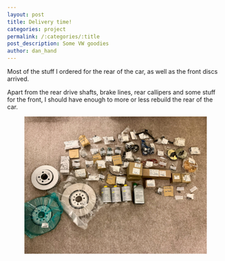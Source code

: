 ```yaml
---
layout: post
title: Delivery time! 
categories: project 
permalink: /:categories/:title
post_description: Some VW goodies 
author: dan_hand
---
```


Most of the stuff I ordered for the rear of the car, as well as the front discs arrived.

Apart from the rear drive shafts, brake lines, rear callipers and some stuff for the front, I should have enough to more or less rebuild the rear of the car.

<figure class="full-img"><img src="/assets/images/delivery-time.jpeg" alt="MK4 R32 delivery time"></figure>

